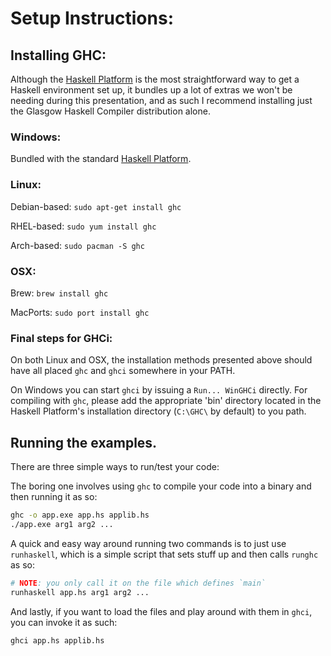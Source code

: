 # Setup Instructions:

## Installing GHC:

Although the [Haskell Platform](https://www.haskell.org/platform/) is the most
straightforward way to get a Haskell environment set up, it bundles up a lot
of extras we won't be needing during this presentation, and as such I recommend
installing just the Glasgow Haskell Compiler distribution alone.

### Windows:

Bundled with the standard [Haskell Platform](https://www.haskell.org/platform/).

### Linux:

Debian-based: `sudo apt-get install ghc`

RHEL-based: `sudo yum install ghc`

Arch-based: `sudo pacman -S ghc`

### OSX:

Brew: `brew install ghc`

MacPorts: `sudo port install ghc`

### Final steps for GHCi:

On both Linux and OSX, the installation methods presented above should have all
placed `ghc` and `ghci` somewhere in your PATH.

On Windows you can start `ghci` by issuing a `Run... WinGHCi` directly.
For compiling with `ghc`, please add the appropriate 'bin' directory located in
the Haskell Platform's installation directory (`C:\GHC\` by default) to you path.


## Running the examples.

There are three simple ways to run/test your code:

The boring one involves using `ghc` to compile your code into a binary and then
running it as so:

```sh
ghc -o app.exe app.hs applib.hs
./app.exe arg1 arg2 ...
```

A quick and easy way around running two commands is to just use `runhaskell`,
which is a simple script that sets stuff up and then calls `runghc` as so:

```sh
# NOTE: you only call it on the file which defines `main`
runhaskell app.hs arg1 arg2 ...
```

And lastly, if you want to load the files and play around with them in `ghci`,
you can invoke it as such:

```sh
ghci app.hs applib.hs
```
